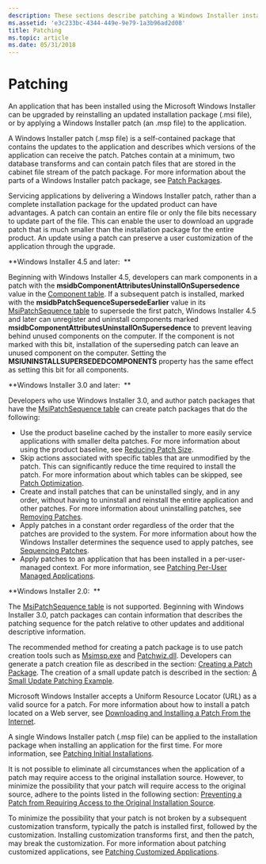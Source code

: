 ```yaml
---
description: These sections describe patching a Windows Installer installation.
ms.assetid: 'e3c233bc-4344-449e-9e79-1a3b96ad2d08'
title: Patching
ms.topic: article
ms.date: 05/31/2018
---
```


# Patching

An application that has been installed using the Microsoft Windows Installer can be upgraded by reinstalling an updated installation package (.msi file), or by applying a Windows Installer patch (an .msp file) to the application.

A Windows Installer patch (.msp file) is a self-contained package that contains the updates to the application and describes which versions of the application can receive the patch. Patches contain at a minimum, two database transforms and can contain patch files that are stored in the cabinet file stream of the patch package. For more information about the parts of a Windows Installer patch package, see [Patch Packages](patch-packages.md).

Servicing applications by delivering a Windows Installer patch, rather than a complete installation package for the updated product can have advantages. A patch can contain an entire file or only the file bits necessary to update part of the file. This can enable the user to download an upgrade patch that is much smaller than the installation package for the entire product. An update using a patch can preserve a user customization of the application through the upgrade.

**Windows Installer 4.5 and later:  **

Beginning with Windows Installer 4.5, developers can mark components in a patch with the **msidbComponentAttributesUninstallOnSupersedence** value in the [Component table](component-table.md). If a subsequent patch is installed, marked with the **msidbPatchSequenceSupersedeEarlier** value in its [MsiPatchSequence table](msipatchsequence-table.md) to supersede the first patch, Windows Installer 4.5 and later can unregister and uninstall components marked **msidbComponentAttributesUninstallOnSupersedence** to prevent leaving behind unused components on the computer. If the component is not marked with this bit, installation of the superseding patch can leave an unused component on the computer. Setting the **MSIUNINSTALLSUPERSEDEDCOMPONENTS** property has the same effect as setting this bit for all components.

**Windows Installer 3.0 and later:  **

Developers who use Windows Installer 3.0, and author patch packages that have the [MsiPatchSequence table](msipatchsequence-table.md) can create patch packages that do the following:

-   Use the product baseline cached by the installer to more easily service applications with smaller delta patches. For more information about using the product baseline, see [Reducing Patch Size](reducing-patch-size.md).
-   Skip actions associated with specific tables that are unmodified by the patch. This can significantly reduce the time required to install the patch. For more information about which tables can be skipped, see [Patch Optimization](patch-optimization.md).
-   Create and install patches that can be uninstalled singly, and in any order, without having to uninstall and reinstall the entire application and other patches. For more information about uninstalling patches, see [Removing Patches](removing-patches.md).
-   Apply patches in a constant order regardless of the order that the patches are provided to the system. For more information about how the Windows Installer determines the sequence used to apply patches, see [Sequencing Patches](sequencing-patches.md).
-   Apply patches to an application that has been installed in a per-user-managed context. For more information, see [Patching Per-User Managed Applications](patching-per-user-managed-applications.md).

**Windows Installer 2.0:  **

The [MsiPatchSequence table](msipatchsequence-table.md) is not supported. Beginning with Windows Installer 3.0, patch packages can contain information that describes the patching sequence for the patch relative to other updates and additional descriptive information.

The recommended method for creating a patch package is to use patch creation tools such as [Msimsp.exe](msimsp-exe.md) and [Patchwiz.dll](patchwiz-dll.md). Developers can generate a patch creation file as described in the section: [Creating a Patch Package](creating-a-patch-package.md). The creation of a small update patch is described in the section: [A Small Update Patching Example](a-small-update-patching-example.md).

Microsoft Windows Installer accepts a Uniform Resource Locator (URL) as a valid source for a patch. For more information about how to install a patch located on a Web server, see [Downloading and Installing a Patch From the Internet](downloading-and-installing-a-patch-from-the-internet.md).

A single Windows Installer patch (.msp file) can be applied to the installation package when installing an application for the first time. For more information, see [Patching Initial Installations](patching-initial-installations.md).

It is not possible to eliminate all circumstances when the application of a patch may require access to the original installation source. However, to minimize the possibility that your patch will require access to the original source, adhere to the points listed in the following section: [Preventing a Patch from Requiring Access to the Original Installation Source](preventing-a-patch-from-requiring-access-to-the-original-installation-source.md).

To minimize the possibility that your patch is not broken by a subsequent customization transform, typically the patch is installed first, followed by the customization. Installing customization transforms first, and then the patch, may break the customization. For more information about patching customized applications, see [Patching Customized Applications](patching-customized-applications.md).

 

 



